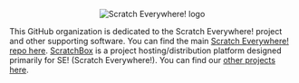 <p align="center">
  <img src="https://github.com/ScratchEverywhere/ScratchEverywhere/blob/main/gfx/menu/logo.png?raw=true" alt="Scratch Everywhere! logo" />
</p>

This GitHub organization is dedicated to the Scratch Everywhere! project and
other supporting software. You can find the main
[Scratch Everywhere! repo here](https://github.com/ScratchEverywhere/ScratchEverywhere).
[ScratchBox](https://scratchbox.grady.link) is a project hosting/distribution
platform designed primarily for SE! (Scratch Everywhere!). You can find our
[other projects here](https://github.com/orgs/ScratchEverywhere/repositories?type=source).
